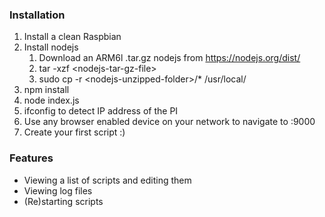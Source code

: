 ### Installation
1) Install a clean Raspbian
1) Install nodejs
   1) Download an ARM6l .tar.gz nodejs from https://nodejs.org/dist/  
   1) tar -xzf \<nodejs-tar-gz-file>
   1) sudo cp -r \<nodejs-unzipped-folder>/* /usr/local/  
1) npm install
1) node index.js
1) ifconfig to detect IP address of the PI
1) Use any browser enabled device on your network to navigate to <RPI-IP>:9000 
1) Create your first script :) 

### Features
* Viewing a list of scripts and editing them  
* Viewing log files  
* (Re)starting scripts